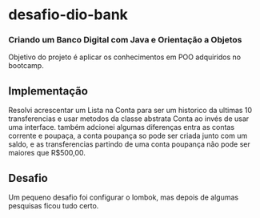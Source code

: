 # desafio-dio-bank

### Criando um Banco Digital com Java e Orientação a Objetos

Objetivo do projeto é aplicar os conhecimentos em POO adquiridos no bootcamp.

## Implementação
Resolvi acrescentar um Lista na Conta para ser um historico da ultimas 10 transferencias e usar metodos da classe abstrata Conta ao invés de usar uma interface. 
também adcionei algumas diferenças entra as contas corrente e poupaça, a conta poupança so pode ser criada junto com um saldo, 
e as transferencias partindo de uma conta poupança não pode ser maiores que R$500,00.

## Desafio
Um pequeno desafio foi configurar o lombok, mas depois de algumas pesquisas ficou tudo certo.
